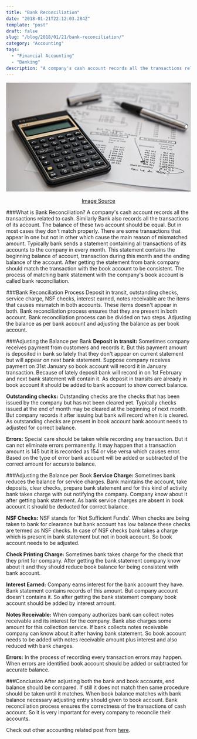 ```yaml
---
title: "Bank Reconciliation"
date: "2018-01-21T22:12:03.284Z"
template: "post"
draft: false
slug: "/blog/2018/01/21/bank-reconciliation/"
category: "Accounting"
tags:
  - "Financial Accounting"
  - "Banking"
description: "A company's cash account records all the transactions related to cash. Similarly Bank also records all the transactions of its account. The balance of these two account should be equal. But in most cases they don't match properly."
---
```


![Bank Reconciliation](/media/pixabay/bank-reconciliation.jpg "Bank Reconciliation")
[<center><span style="color:black">Image Source</span></center>](https://pixabay.com/photos/calculator-calculation-insurance-385506/)

###What is Bank Reconciliation?
A company's cash account records all the transactions related to cash. Similarly Bank also records all the transactions of its account. The balance of these two account should be equal. But in most cases they don't match properly. There are some transactions that appear in one but not in other which cause the main reason of mismatched amount. Typically bank sends a statement containing all transactions of its accounts to the company in every month. This statement contains the beginning balance of account, transaction during this month and the ending balance of the account. After getting the statement from bank company should match the transaction with the book account to be consistent. The process of matching bank statement with the company's book account is called bank reconciliation.

###Bank Reconciliation Process
Deposit in transit, outstanding checks, service charge, NSF checks, interest earned, notes receivable are the items that causes mismatch in both accounts. These items doesn't appear in both. Bank reconciliation process ensures that they are present in both account. Bank reconciliation process can be divided on two steps. Adjusting the balance as per bank account and adjusting the balance as per book account.

###Adjusting the Balance per Bank
**Deposit in transit:** Sometimes company receives payment from customers and records it. But this payment amount is deposited in bank so lately that they don't appear on current statement but will appear on next bank statement. Suppose company receives payment on 31st January so book account will record it in January transaction. Because of lately deposit bank will record in on 1st February and next bank statement will contain it. As deposit in transits are already in book account it should be added to bank account to show correct balance.

**Outstanding checks:** Outstanding checks are the checks that has been issued by the company but has not been cleared yet. Typically checks issued at the end of month may be cleared at the beginning of next month. But company records it after issuing but bank will record when it is cleared. As outstanding checks are present in book account bank account needs to adjusted for correct balance.

**Errors:** Special care should be taken while recording any transaction. But it can not eliminate errors permanently.  It may happen that a transaction amount is 145 but it is recorded as 154 or vise versa which causes error. Based on the type of error bank account will be added or subtracted of the correct amount for accurate balance.

###Adjusting the Balance per Book
**Service Charge:** Sometimes bank reduces the balance for service charges. Bank maintains the account, take deposits, clear checks, prepare bank statement and for this kind of activity bank takes charge with out notifying the company. Company know about it after getting bank statement. As bank service charges are absent in book account it should be deducted for correct balance.

**NSF Checks:** NSF stands for 'Not Sufficient Funds'. When checks are being taken to bank for clearance but bank account has low balance these checks are termed as NSF checks. In case of NSF checks bank takes a charge which is present in bank statement but not in book account. So book account needs to be adjusted.

**Check Printing Charge:** Sometimes bank takes charge for the check that they print for company. After getting the bank statement company know about it and they should reduce book balance for being consistent with bank account.

**Interest Earned:** Company earns interest for the bank account they have. Bank statement contains records of this amount. But company account doesn't contains it. So after getting the bank statement company book account should be added by interest amount.

**Notes Receivable:**  When company authorizes bank can collect notes receivable and its interest for the company. Bank also charges some amount for this collection service. If bank collects notes receivable company can know about it after having bank statement. So book account needs to be added with notes receivable amount plus interest and also reduced with bank charges.

**Errors:** In the process of recording every transaction errors may happen. When errors are identified book account should be added or subtracted for accurate balance.

###Conclusion
After adjusting both the bank and book accounts, end balance should be compared. If still it does not match then same procedure should be taken until it matches. When book balance matches with bank balance necessary adjusting entry should given to book account. Bank reconciliation process ensures the correctness of the transactions of cash account. So it is very important for every company to reconcile their accounts.

Check out other accounting related post from
[here](https://www.nahidsaikat.com/category/accounting/ "Accounting Post").
